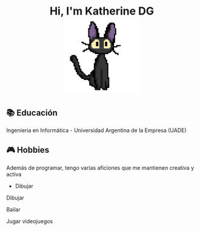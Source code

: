 <h1 align="center" > Hi, I'm Katherine DG <br> <img height="200" width="200" src="https://github.com/KatherineDG/KatherineDG/blob/main/kikigifKatherneDG.gif"> </h1>


<h2>📚 Educación</h2>
<p>Ingenieria en Informática - Universidad Argentina de la Empresa (UADE)</p>

<h2>🎮 Hobbies</h2>
<p>Además de programar, tengo varias aficiones que me mantienen creativa y activa</p>
<ul>
  <li><p>Dibujar</p></li>
</ul>
<p>Dibujar</p>
<p>Bailar</p>
<p>Jugar videojuegos</p>
<!--
**KatherineDG/KatherineDG** is a ✨ _special_ ✨ repository because its `README.md` (this file) appears on your GitHub profile.

Here are some ideas to get you started:

- 🔭 I’m currently working on ...
- 🌱 I’m currently learning ...
- 👯 I’m looking to collaborate on ...
- 🤔 I’m looking for help with ...
- 💬 Ask me about ...
- 📫 How to reach me: ...
- 😄 Pronouns: ...
- ⚡ Fun fact: ...
-->
